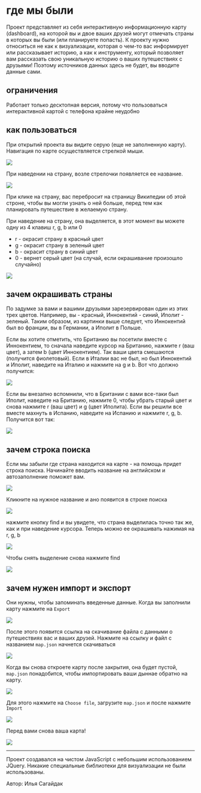 # где мы были

Проект представляет из себя интерактивную информационную карту (dashboard),
на которой вы и двое ваших друзей могут отмечать страны в которых вы были (или планируете попасть). К проекту нужно относиться не как к визуализации, которая о чем-то вас информирует или рассказывает историю, а как к инструменту, который позволяет вам рассказать свою уникальную историю о ваших путешествиях с друзьями! Поэтому источников данных здесь не будет, вы вводите данные сами.

## ограничения

Работает только десктопная версия, потому что пользоваться интерактивной картой с телефона крайне неудобно

## как пользоваться

При открытий проекта вы видите серую (еще не заполненную карту). Навигация по карте осуществляется стрелкой мыши.

<img src="docs/start.png">

При наведении на страну, возле стрелочки появляется ее название.

<img src="docs/hover.png">

При клике на страну, вас перебросит на страницу Википедии об этой строне, чтобы вы могли узнать о ней больше, перед тем как планировать путешествие в желаемую страну.

При наведение на страну, она выделяется, в этот момент вы можете одну из 4 клавиш r, g, b или 0

- r - окрасит страну в красный цвет
- g - окрасит страну в зеленый цвет
- b - окрасит страну в синий цвет
- 0 - вернет серый цвет (на случай, если окрашивание произошло случайно)

<img src="docs/rgb.png">

## зачем окрашивать страны

По задумке за вами и вашими друзьями зарезервирован один из этих трех цветов.
Например, вы - красный, Иннокентий - синий, Иполит - зеленый. Таким образом, из картинки выше следует, что Иннокентий был во франции, вы в Германии, а Иполит в Польше.

Если вы хотите отметить, что Британию вы посетили вместе с Иннокентием, то сначала наведите курсор на Британию, нажмите r (ваш цвет), а затем b (цвет Иннокентием). Так ваши цвета смешаются (получится фиолетовый). Если в Италии вас не был, но был Иннокентий и Иполит, наведите на Италию и нажмите на g и b. Вот что должно получится:

<img src="docs/more_colors.png">

Если вы внезапно вспомнили, что в Британии с вами все-таки был Иполит, наведите на Британию, нажмите 0, чтобы убрать старый цвет и снова нажмите r (ваш цвет) и g (цвет Иполита). Если вы решили все вместе махнуть в Испанию, наведите на Испанию и нажмите r, g, b. Получится вот так:

<img src="docs/even_more_colors.png">

## зачем строка поиска

Если мы забыли где страна находится на карте - на помощь придет строка поиска. Начинайте вводить название на английском и автозаполнение поможет вам.

<img src="docs/search.png">

Кликните на нужное название и ано появится в строке поиска

<img src="docs/click.png">

нажмите кнопку find и вы увидете, что страна выделилась точно так же, как и при наведение курсора. Теперь можно ее окрашивать нажимая на r, g, b

<img src="docs/moldova.png">

Чтобы снять выделение снова нажмите find

<img src="docs/nomd.png">

## зачем нужен импорт и экспорт

Они нужны, чтобы запоминать введенные данные. Когда вы заполнили карту нажмите на `Export`

<img src="docs/export.png">

После этого появится ссылка на скачивание файла с данными о путешествиях вас и ваших друзей. Нажмите на ссылку и файл с названием `map.json` начнется скачиваться

<img src="docs/download.png">

Когда вы снова откроете карту после закрытия, она будет пустой, `map.json` понадобится, чтобы импортировать ваши дыннае обратно на карту.

<img src="docs/start.png">

Для этого нажмите на `Choose file`, загрузите `map.json` и после нажмите `Import`

<img src="docs/import.png">

Перед вами снова ваша карта!

<img src="docs/even_more_colors.png">

___

Проект создавался на чистом JavaScript с небольшим использованием JQuery. Никакие специальные библиотеки для визуализации не были использованы.

Автор: Илья Сагайдак
